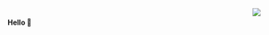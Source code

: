 <img align="right" src="https://github-readme-stats.vercel.app/api?username=ckken&show_icons=true&icon_color=805AD5&text_color=718096&bg_color=ffffff&hide_title=true" />

#### Hello 👏



